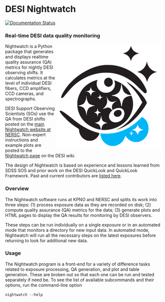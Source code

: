 # DESI Nightwatch

[![Documentation Status](https://readthedocs.org/projects/nightwatch/badge/?version=latest)](https://nightwatch.readthedocs.io/en/latest/?badge=latest)

### Real-time DESI data quality monitoring

<img align="right" alt="Night Watch" src="nightwatch.png">

Nightwatch is a Python package that generates and displays realtime quality assurance (QA) metrics for nightly DESI observing shifts. It calculates metrics at the level of individual DESI fibers, CCD amplifiers, CCD cameras, and spectrographs.

DESI Support Observing Scientists (SOs) use the QA from DESI shifts posted on the [main Nightwatch website at NERSC](https://nightwatch.desi.lbl.gov/nights.html). Non-expert instructions and example plots are posted to the [Nightwatch page](https://desi.lbl.gov/trac/wiki/DESIOperations/NightWatch/NightWatchDescription) on the DESI wiki.

The design of Nightwatch is based on experience and lessons learned from SDSS SOS and prior work on the DESI QuickLook and QuickLook Framework. Past and current contributors are [listed here](https://github.com/desihub/nightwatch/graphs/contributors>).

### Overview

The Nightwatch software runs at KPNO and NERSC and splits its work into three steps: (1) process exposure data as they are recorded on disk; (2) compute quality assurance (QA) metrics for the data; (3) generate plots and HTML pages to display the QA results for monitoring by DESI observers.

These steps can be run individually on a single exposure or in an automated mode that monitors a directory for new input data. In automated mode, Nightwatch will run all the necessary steps on the latest exposures before returning to look for additional new data.

### Usage

The Nightwatch program is a front-end for a variety of difference tasks related to exposure processing, QA generation, and plot and table generation. These are broken out so that each one can be run and tested separately if need be. To see the list of available subcommands and their options, run the command-line option

```
nightwatch --help
```
